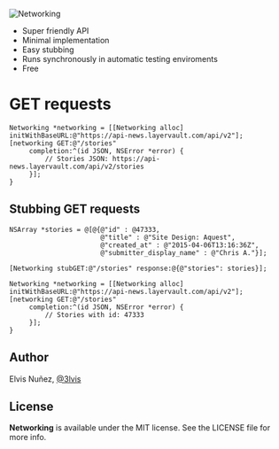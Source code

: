 ![Networking](https://raw.githubusercontent.com/3lvis/Networking/master/Images/cover-v3.png)

- Super friendly API
- Minimal implementation
- Easy stubbing
- Runs synchronously in automatic testing enviroments
- Free

# GET requests

```objc
Networking *networking = [[Networking alloc] initWithBaseURL:@"https://api-news.layervault.com/api/v2"];
[networking GET:@"/stories"
     completion:^(id JSON, NSError *error) {
         // Stories JSON: https://api-news.layervault.com/api/v2/stories
     }];
}
```

## Stubbing GET requests

```objc
NSArray *stories = @[@{@"id" : @47333,
                       @"title" : @"Site Design: Aquest",
                       @"created_at" : @"2015-04-06T13:16:36Z",
                       @"submitter_display_name" : @"Chris A."}];

[Networking stubGET:@"/stories" response:@{@"stories": stories}];

Networking *networking = [[Networking alloc] initWithBaseURL:@"https://api-news.layervault.com/api/v2"];
[networking GET:@"/stories"
     completion:^(id JSON, NSError *error) {
         // Stories with id: 47333
     }];
}
```

## Author

Elvis Nuñez, [@3lvis](https://twitter.com/3lvis)

## License

**Networking** is available under the MIT license. See the LICENSE file for more info.
